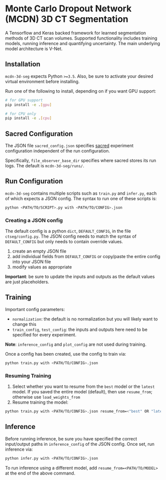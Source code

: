 # Monte Carlo Dropout Network (MCDN) 3D CT Segmentation

A Tensorflow and Keras backed framework for learned segmentation methods of 3D CT scan
volumes. Supported functionality includes training models, running inference and
quantifying uncertainty. The main underlying model architecture is V-Net.

## Installation

`mcdn-3d-seg` expects Python `>=3.5`. Also, be sure to activate your desired
virtual environment before installing.

Run one of the following to install, depending on if you want GPU support:

```bash
# for GPU support
pip install -e .[gpu]

# for CPU only
pip install -e .[cpu]
```

## Sacred Configuration

The JSON file `sacred_config.json` specifies [sacred](sacred.readthedocs.io) experiment
configuration independent of the run configuration.

Specifically, `file_observer_base_dir` specifies where sacred stores its run logs. The
default is `mcdn-3d-seg/runs/`.

## Run Configuration

`mcdn-3d-seg` contains multiple scripts such as `train.py` and `infer.py`, each
of which expects a JSON config. The syntax to run one of these scripts is:

```bash
python <PATH/TO/SCRIPT>.py with <PATH/TO/CONFIG>.json
```

### Creating a JSON config

The default config is a python `dict`, `DEFAULT_CONFIG`, in the file `ctseg/config.py`.
The JSON config needs to match the syntax of `DEFAULT_CONFIG` but only needs to contain
override values.

1. create an empty JSON file
2. add individual fields from `DEFAULT_CONFIG` or copy/paste the entire config into your
JSON file
3. modify values as appropriate

**Important**: be sure to update the inputs and outputs as the default values are just
placeholders.

## Training

Important config parameters:

- `normalization`: the default is no normalization but you will likely want to change
this
- `train_config`, `test_config`: the inputs and outputs here need to be specified for
every experiment.

**Note**: `inference_config` and `plot_config` are not used during training.

Once a config has been created, use the config to train via:

```bash
python train.py with <PATH/TO/CONFIG>.json
```

### Resuming Training

1. Select whether you want to resume from the `best` model or the `latest` model. If you saved
the entire model (default), then use `resume_from`; otherwise use `load_weights_from`  
2. Resume training the model:

```bash
python train.py with <PATH/TO/CONFIG>.json resume_from=<"best" OR "latest">`
```
   
## Inference

Before running inference, be sure you have specified the correct input/output paths in
`inference_config` of the JSON config. Once set, run inference via:    

```bash
python infer.py with <PATH/TO/CONFIG>.json
```

To run inference using a different model, add `resume_from=<PATH/TO/MODEL>` at the end of the
above command.
